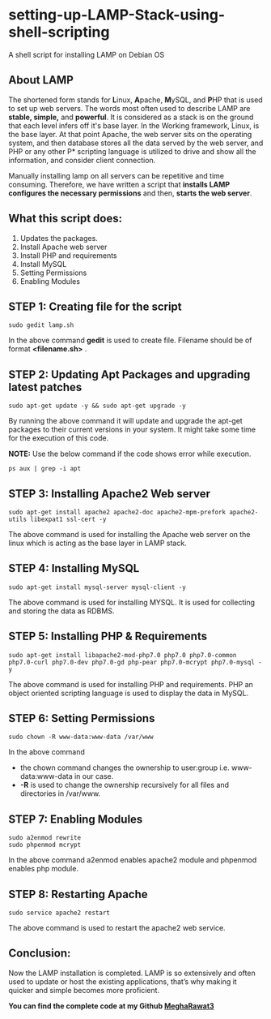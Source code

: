 # setting-up-LAMP-Stack-using-shell-scripting
A shell script for installing LAMP on Debian OS

## About LAMP 
The shortened form stands for **L**inux, **A**pache, **M**ySQL, and **P**HP that is used to set up web servers. The words most often used to describe LAMP are **stable, simple,** and **powerful**. It is considered as a stack is on the ground that each level infers off it's base layer. In the Working framework, Linux, is the base layer. At that point Apache, the web server sits on the operating system, and then database stores all the data served by the web server, and PHP or any other P* scripting language is utilized to drive and show all the information, and consider client connection.

Manually installing lamp on all servers can be repetitive and time consuming. Therefore, we have written a script that **installs LAMP configures the necessary permissions** and then, **starts the web server**.

## What this script does:
1. Updates the packages.
2. Install Apache web server
3. Install PHP and requirements
4. Install MySQL
5. Setting Permissions
6. Enabling Modules

## STEP 1: Creating file for the script 

```
sudo gedit lamp.sh
```
In the above command **gedit** is used to create file. Filename should be of format **<filename.sh>** .

## STEP 2: Updating Apt Packages and upgrading latest patches

```
sudo apt-get update -y && sudo apt-get upgrade -y
```
By running the above command it will update and upgrade the apt-get packages to their current versions in your system. It might take some time for the execution of this code. 

**NOTE:** Use the below command if the code shows error while execution.  
```
ps aux | grep -i apt
```

## STEP 3: Installing Apache2 Web server

```
sudo apt-get install apache2 apache2-doc apache2-mpm-prefork apache2-utils libexpat1 ssl-cert -y
```
The above command is used for installing the Apache web server on the linux which is acting as the base layer in LAMP stack.

## STEP 4: Installing MySQL

```
sudo apt-get install mysql-server mysql-client -y
```
The above command is used for installing MYSQL. It is used for collecting and storing the data as RDBMS.

## STEP 5: Installing PHP & Requirements

```
sudo apt-get install libapache2-mod-php7.0 php7.0 php7.0-common php7.0-curl php7.0-dev php7.0-gd php-pear php7.0-mcrypt php7.0-mysql -y
```
The above command is used for installing PHP and requirements. PHP an object oriented scripting language is used to display the data in MySQL.  

## STEP 6: Setting Permissions

```
sudo chown -R www-data:www-data /var/www
```
In the above command 
* the chown command changes the ownership to user:group  i.e.  www-data:www-data in our case.
* **-R** is used to change the ownership recursively for all files and directories in /var/www.

## STEP 7: Enabling Modules

```
sudo a2enmod rewrite
sudo phpenmod mcrypt
```
In the above command a2enmod enables apache2 module and phpenmod enables php module.

## STEP 8: Restarting Apache

```
sudo service apache2 restart
```
The above command is used to restart the apache2 web service.

## Conclusion: 
Now the LAMP installation is completed. LAMP is so extensively and often used to update or host the existing applications, that’s why making it quicker and simple becomes more proficient.   


**You can find the complete code at my Github [MeghaRawat3](https://github.com/MeghaRawat3/setting-up-LAMP-Stack-using-shell-scripting)**





















